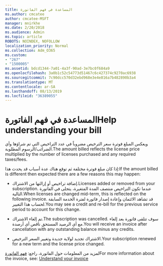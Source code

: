 ```yaml
---
title: المساعدة في فهم الفاتورة
ms.author: cmcatee
author: cmcatee-MSFT
manager: mnirkhe
ms.date: 2/20/2018
ms.audience: Admin
ms.topic: article
ROBOTS: NOINDEX, NOFOLLOW
localization_priority: Normal
ms.collection: Adm_O365
ms.custom:
- "267"
- "1500005"
ms.assetid: bdcd1344-7a01-4a3f-90ad-3e7bc0f684a9
ms.openlocfilehash: 3a0b1c52c54773d51467c6c427374c9270ac6938
ms.sourcegitcommit: 7c90dcc570d32ebd968e3e4e816a7b482890b3a4
ms.translationtype: MT
ms.contentlocale: ar-SA
ms.lasthandoff: 08/13/2019
ms.locfileid: "36389055"
---
```

# <a name="help-understanding-your-bill"></a><span data-ttu-id="98710-102">المساعدة في فهم الفاتورة</span><span class="sxs-lookup"><span data-stu-id="98710-102">Help understanding your bill</span></span>

<span data-ttu-id="98710-103">ويعكس المبلغ فوترة سعر الترخيص مضروباً في عدد التراخيص التي تم شراؤها وأي الضرائب/الرسوم المطلوبة.</span><span class="sxs-lookup"><span data-stu-id="98710-103">The amount billed reflects the license price multiplied by the number of licenses purchased and any required taxes/fees.</span></span>
  
<span data-ttu-id="98710-104">إذا كان مبلغ فوترة مختلفة ثم توقع هناك عدة أسباب قد يحدث هذا:</span><span class="sxs-lookup"><span data-stu-id="98710-104">If the amount billed is different then expected there are a few reasons this may happen:</span></span>
  
- <span data-ttu-id="98710-105">إضافة تراخيص أو إزالتها من الاشتراك.</span><span class="sxs-lookup"><span data-stu-id="98710-105">Licenses added or removed from your subscription.</span></span> <span data-ttu-id="98710-106">عندما تكون التراخيص منتصف المدة المتغيرة، يتجلى في الفاتورة التالية.</span><span class="sxs-lookup"><span data-stu-id="98710-106">When licenses are changed mid-term, this is reflected on the following invoice.</span></span> <span data-ttu-id="98710-107">قد تشاهد الائتمان وإعادة إصدار فاتورة لفترة الخدمة السابقة لحساب هذا التغيير.</span><span class="sxs-lookup"><span data-stu-id="98710-107">You may see a credit and re-bill for the previous service period to account for this change.</span></span>

- <span data-ttu-id="98710-108">تم إلغاء الاشتراك.</span><span class="sxs-lookup"><span data-stu-id="98710-108">The subscription was cancelled.</span></span> <span data-ttu-id="98710-109">سوف تتلقى فاتورة بعد إلغاء مع أي الرصيد المستحق ناقص أي أرصدة.</span><span class="sxs-lookup"><span data-stu-id="98710-109">You will receive an invoice after cancellation with any outstanding balance minus any credits.</span></span>

- <span data-ttu-id="98710-110">الاشتراك تجديد لولاية جديدة وتغيير السعر الترخيص.</span><span class="sxs-lookup"><span data-stu-id="98710-110">Your subscription renewed for a new term and the license price changed.</span></span>

<span data-ttu-id="98710-111">لمزيد من المعلومات حول الفاتورة، راجع: [فهم الفاتورة](https://docs.microsoft.com/en-us/office365/admin/subscriptions-and-billing/understand-your-invoice)</span><span class="sxs-lookup"><span data-stu-id="98710-111">For more information about the invoice, see: [Understand your invoice](https://docs.microsoft.com/en-us/office365/admin/subscriptions-and-billing/understand-your-invoice)</span></span>